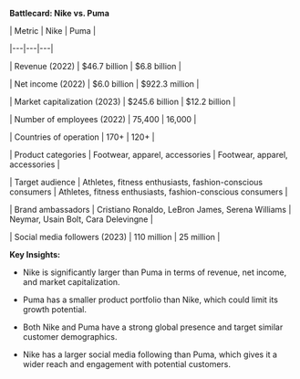 **Battlecard: Nike vs. Puma**

| Metric | Nike | Puma |
|---|---|---|
| Revenue (2022) | $46.7 billion | $6.8 billion |
| Net income (2022) | $6.0 billion | $922.3 million |
| Market capitalization (2023) | $245.6 billion | $12.2 billion |
| Number of employees (2022) | 75,400 | 16,000 |
| Countries of operation | 170+ | 120+ |
| Product categories | Footwear, apparel, accessories | Footwear, apparel, accessories |
| Target audience | Athletes, fitness enthusiasts, fashion-conscious consumers | Athletes, fitness enthusiasts, fashion-conscious consumers |
| Brand ambassadors | Cristiano Ronaldo, LeBron James, Serena Williams | Neymar, Usain Bolt, Cara Delevingne |
| Social media followers (2023) | 110 million | 25 million |

**Key Insights:**

* Nike is significantly larger than Puma in terms of revenue, net income, and market capitalization.
* Puma has a smaller product portfolio than Nike, which could limit its growth potential.
* Both Nike and Puma have a strong global presence and target similar customer demographics.
* Nike has a larger social media following than Puma, which gives it a wider reach and engagement with potential customers.